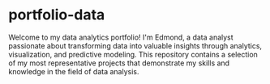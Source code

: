 # portfolio-data

Welcome to my data analytics portfolio! I'm Edmond, a data analyst passionate about transforming data into valuable insights through analytics, visualization, and predictive modeling. This repository contains a selection of my most representative projects that demonstrate my skills and knowledge in the field of data analysis.
